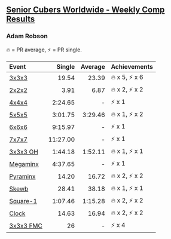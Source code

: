 <style>table {white-space: nowrap;}</style>

## [Senior Cubers Worldwide - Weekly Comp Results](/scw-comp/results/)
### Adam Robson

<span style="white-space: nowrap;">🔥 = PR average</span>, <span style="white-space: nowrap;">⚡ = PR single</span>.

| Event | Single | Average | Achievements|
| :-- | --: | --: | :-- |
| [3x3x3](333.md) | 19.54 | 23.39 | 🔥 x 5, ⚡ x 6 |
| [2x2x2](222.md) | 3.91 | 6.87 | 🔥 x 2, ⚡ x 2 |
| [4x4x4](444.md) | 2:24.65 | - | ⚡ x 1 |
| [5x5x5](555.md) | 3:01.75 | 3:29.46 | 🔥 x 1, ⚡ x 2 |
| [6x6x6](666.md) | 9:15.97 | - | ⚡ x 1 |
| [7x7x7](777.md) | 11:27.00 | - | ⚡ x 1 |
| [3x3x3 OH](333oh.md) | 1:44.18 | 1:52.11 | 🔥 x 1, ⚡ x 1 |
| [Megaminx](minx.md) | 4:37.65 | - | ⚡ x 1 |
| [Pyraminx](pyram.md) | 14.20 | 16.72 | 🔥 x 2, ⚡ x 2 |
| [Skewb](skewb.md) | 28.41 | 38.18 | 🔥 x 1, ⚡ x 1 |
| [Square-1](sq1.md) | 1:07.46 | 1:15.28 | 🔥 x 2, ⚡ x 2 |
| [Clock](clock.md) | 14.63 | 16.94 | 🔥 x 2, ⚡ x 2 |
| [3x3x3 FMC](333fm.md) | 26 | - | ⚡ x 4 |

<!-- Global site tag (gtag.js) - Google Analytics -->
<script async src="https://www.googletagmanager.com/gtag/js?id=UA-86348435-3"></script>
<script>window.dataLayer = window.dataLayer || []; function gtag() {dataLayer.push(arguments);} gtag('js', new Date()); gtag('config', 'UA-86348435-3');</script>
